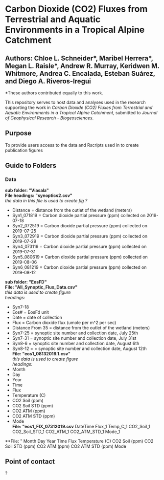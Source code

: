 # Carbon Dioxide (CO2) Fluxes from Terrestrial and Aquatic Environments in a Tropical Alpine Catchment
## Authors: Chloe L. Schneider*, Maribel Herrera*, Megan L. Raisle*, Andrew R. Murray, Keridwen M. Whitmore, Andrea C. Encalada, Esteban Suárez, and Diego A. Riveros-Iregui

*These authors contributed equally to this work. 


This repository serves to host data and analyses used in the research supporting the work in *Carbon Dioxide (CO2) Fluxes from Terrestrial and Aquatic Environments in a Tropical Alpine Catchment*, submitted to *Journal of Geophysical Research - Biogeosciences*.

## Purpose  
  To provide users access to the data and Rscripts used in to create publication figures  
  
  ## Guide to Folders  
  ### Data
  
  **sub folder: "Viasala"**  
  **File headings: "synoptics2.csv"**  
  *the data in this file is used to create fig ?*  
  * Distance = distance from the outlet of the wetland (meters)  
  * Syn1_071819 = Carbon dioxide partial pressure (ppm) collected on 2019-07-18  
  * Syn2_072519 = Carbon dioxide partial pressure (ppm) collected on 2019-07-25  
  * Syn3_072919 = Carbon dioxide partial pressure (ppm) collected on 2019-07-29  
  * Syn4_073119 = Carbon dioxide partial pressure (ppm) collected on 2019-07-31  
  * Syn5_080619 = Carbon dioxide partial pressure (ppm) collected on 2019-08-06  
  * Syn6_081219 = Carbon dioxide partial pressure (ppm) collected on 2019-08-12 
  
  **sub folder: "EosFD"**  
  **File: "All_Synoptic_Flux_Data.csv"**  
  *this data is used to create figure*  
  *headings:*  
  * Syn7-18  
  * Eos# = EosFd unit
  * Date = date of collection
  * Flux = Carbon dioxide flux (umole per m^2 per sec)
  * Distance From 35  = distance from the outlet of the wetland (meters)  
  * Syn7-25 = synoptic site number and collection date, July 25th  
  * Syn7-31 = synoptic site number and collection date, July 31st  
  * Syn8-6 = synoptic site number and collection date, August 6th  
  * Syn8-12 = = synoptic site number and collection date, August 12th  
  **File: "eos1_08132019.1.csv"**    
  *this data is used to create figure*  
  *headings:*  
  * Month  
  * Day	 
  * Year	 
  * Time	 
  * Flux	 
  * Temperature (C)	 
  * CO2 Soil (ppm)	 
  * CO2 Soil STD (ppm)  
  * CO2 ATM (ppm)	 
  * CO2 ATM STD (ppm)	 
  * Mode  
  **File: "eos1_FIX_07312019.csv**
  	DateTime	Flux_1	Temp_C_1	CO2_Soil_1	CO2_Soil_STD_1	CO2_ATM_1	CO2_ATM_STD_1	Mode_1

  **File: "
  Month	Day	Year	Time	Flux	Temperature (C)	CO2 Soil (ppm)	CO2 Soil STD (ppm)	CO2 ATM (ppm)	CO2 ATM STD (ppm)	Mode

  
  ## Point of contact  
  ?
